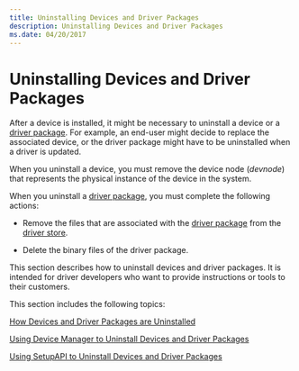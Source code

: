 ```yaml
---
title: Uninstalling Devices and Driver Packages
description: Uninstalling Devices and Driver Packages
ms.date: 04/20/2017
---
```


# Uninstalling Devices and Driver Packages


After a device is installed, it might be necessary to uninstall a device or a [driver package](driver-packages.md). For example, an end-user might decide to replace the associated device, or the driver package might have to be uninstalled when a driver is updated.

When you uninstall a device, you must remove the device node (*devnode*) that represents the physical instance of the device in the system.

When you uninstall a [driver package](driver-packages.md), you must complete the following actions:

-   Remove the files that are associated with the [driver package](driver-packages.md) from the [driver store](driver-store.md).

-   Delete the binary files of the driver package.

This section describes how to uninstall devices and driver packages. It is intended for driver developers who want to provide instructions or tools to their customers.

This section includes the following topics:

[How Devices and Driver Packages are Uninstalled](how-devices-and-driver-packages-are-uninstalled.md)

[Using Device Manager to Uninstall Devices and Driver Packages](using-device-manager-to-uninstall-devices-and-driver-packages.md)

[Using SetupAPI to Uninstall Devices and Driver Packages](using-setupapi-to-uninstall-devices-and-driver-packages.md)



